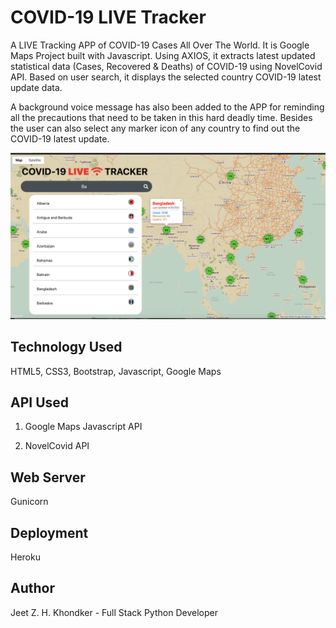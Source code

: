 # COVID-19 LIVE Tracker
A LIVE Tracking APP of COVID-19 Cases All Over The World. It is Google Maps Project built with Javascript. Using AXIOS, it extracts latest updated statistical data (Cases, Recovered & Deaths) of COVID-19 using NovelCovid API. Based on user search, it displays the selected country COVID-19 latest update data. 

A background voice message has also been added to the APP for reminding all the precautions that need to be taken in this hard deadly time. Besides the user can also select any marker icon of any country to find out the COVID-19 latest update.

![Screenshot](Screenshot.png)

## Technology Used
HTML5, CSS3, Bootstrap, Javascript, Google Maps 

## API Used
1. Google Maps Javascript API

2. NovelCovid API

## Web Server
Gunicorn

## Deployment
Heroku

## Author
Jeet Z. H. Khondker - Full Stack Python Developer
